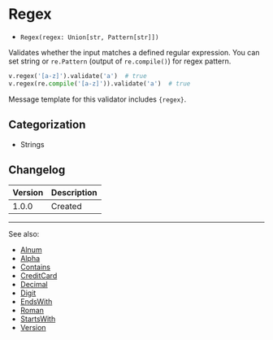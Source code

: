 # Regex

- `Regex(regex: Union[str, Pattern[str]])`

Validates whether the input matches a defined regular expression. You can set string or `re.Pattern` 
(output of `re.compile()`) for regex pattern.

```python
v.regex('[a-z]').validate('a')  # true
v.regex(re.compile('[a-z]')).validate('a')  # true
```

Message template for this validator includes `{regex}`.

## Categorization

- Strings

## Changelog

Version | Description
--------|-------------
  1.0.0 | Created

***
See also:

- [Alnum](Alnum.md)
- [Alpha](Alpha.md)
- [Contains](Contains.md)
- [CreditCard](CreditCard.md)
- [Decimal](Decimal.md)
- [Digit](Digit.md)
- [EndsWith](EndsWith.md)
- [Roman](Roman.md)
- [StartsWith](StartsWith.md)
- [Version](Version.md)
